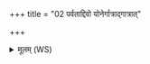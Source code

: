 +++
title = "02 पर्वताद्दिवो योनेर्गात्राद्गात्रात्"

+++
<details><summary>मूलम् (WS)</summary>

पर्वताद्दिवो योनेर्गात्राद्गात्रात् समाशृतम् ।  
रेतो देवस्यदेवस्य त्सरौ पर्णमिवाधाम् ॥ २ ॥
</details>